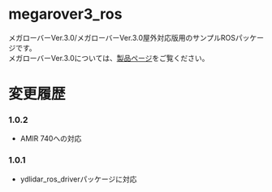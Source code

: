# megarover3_ros  

メガローバーVer.3.0/メガローバーVer.3.0屋外対応版用のサンプルROSパッケージです。  
メガローバーVer.3.0については、[製品ページ](https://www.vstone.co.jp/products/wheelrobot/ver.3.0_normal.html)をご覧ください。  

# 変更履歴

### 1.0.2
* AMIR 740への対応

### 1.0.1
* ydlidar_ros_driverパッケージに対応